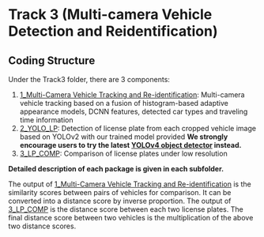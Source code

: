 # Track 3 (Multi-camera Vehicle Detection and Reidentification)

## Coding Structure

Under the Track3 folder, there are 3 components:

1. [1_Multi-Camera Vehicle Tracking and Re-identification](1_Multi-Camera%20Vehicle%20Tracking%20and%20Re-identification): Multi-camera vehicle tracking based on a fusion of histogram-based adaptive appearance models, DCNN features, detected car types and traveling time information
2. [2_YOLO_LP](2_YOLO_LP): Detection of license plate from each cropped vehicle image based on YOLOv2 with our trained model provided 
**We strongly encourage users to try the latest [YOLOv4 object detector](https://github.com/AlexeyAB/darknet) instead.**  
3. [3_LP_COMP](3_LP_COMP): Comparison of license plates under low resolution

**Detailed description of each package is given in each subfolder.**

The output of [1_Multi-Camera Vehicle Tracking and Re-identification](1_Multi-Camera%20Vehicle%20Tracking%20and%20Re-identification) is the similarity scores between pairs of vehicles for comparison. It can be converted into a distance score by inverse proportion. The output of [3_LP_COMP](3_LP_COMP) is the distance score between each two license plates. The final distance score between two vehicles is the multiplication of the above two distance scores. 

